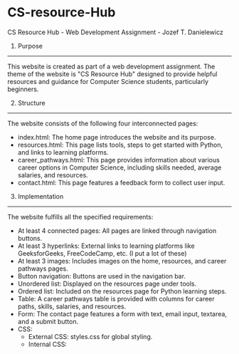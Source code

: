 # CS-resource-Hub

CS Resource Hub - Web Development Assignment - Jozef T. Danielewicz

1. Purpose
-----------
This website is created as part of a web development assignment. The theme of the website is "CS Resource Hub" 
designed to provide helpful resources and guidance for Computer Science students, particularly beginners.

2. Structure
------------
The website consists of the following four interconnected pages:
   - index.html: The home page introduces the website and its purpose.
   - resources.html: This page lists tools, steps to get started with Python, and links to learning platforms.
   - career_pathways.html: This page provides information about various career options in Computer Science, including skills needed, average salaries, and resources.
   - contact.html: This page features a feedback form to collect user input.

3. Implementation
------------------
The website fulfills all the specified requirements:
   - At least 4 connected pages: All pages are linked through navigation buttons.
   - At least 3 hyperlinks: External links to learning platforms like GeeksforGeeks, FreeCodeCamp, etc. (I put a lot of these)
   - At least 3 images: Includes images on the home, resources, and career pathways pages.
   - Button navigation: Buttons are used in the navigation bar.
   - Unordered list: Displayed on the resources page under tools.
   - Ordered list: Included on the resources page for Python learning steps.
   - Table: A career pathways table is provided with columns for career paths, skills, salaries, and resources.
   - Form: The contact page features a form with text, email input, textarea, and a submit button.
   - CSS:
       - External CSS: styles.css for global styling.
       - Internal CSS: <style> features included when needed on some pages, mostly on contact.html where I used the most.
       - Inline CSS: Directly applied to individual elements like images or paragraphs mostly.

4. Testing
-----------
The website is compatible with both Firefox and Chrome. All pages, links, and interactive elements have been tested for functionality.

5. Notes
--------
- I did used artificial inteligence and youtube to make this website, mostly for CSS which was the most tedious thing for me due to its format, 
    html structure took me some hours but I'm happy with the result. 
- The code was done in VS Code using the extention "Live server" that helped me keep track of how it looked.
- Salaries in the career pathways table are approximate averages and may vary by location, experience, and demand.
- Resource links provide guidance for beginners to explore tools and career paths further.

6. File Information
-------------------
- index.html: Main page file.
- resources.html: Learning resources page.
- career_pathways.html: Career pathways page.
- contact.html: Contact form page.
- styles.css: External CSS file for consistent styling.
